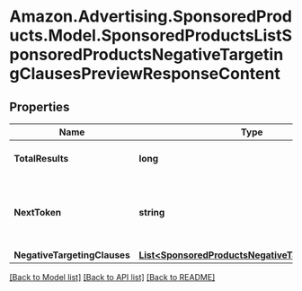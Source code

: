 # Amazon.Advertising.SponsoredProducts.Model.SponsoredProductsListSponsoredProductsNegativeTargetingClausesPreviewResponseContent

## Properties

Name | Type | Description | Notes
------------ | ------------- | ------------- | -------------
**TotalResults** | **long** | The total number of entities | [optional] 
**NextToken** | **string** | token value allowing to navigate to the next response page | [optional] 
**NegativeTargetingClauses** | [**List&lt;SponsoredProductsNegativeTargetingClause&gt;**](SponsoredProductsNegativeTargetingClause.md) |  | [optional] 

[[Back to Model list]](../README.md#documentation-for-models) [[Back to API list]](../README.md#documentation-for-api-endpoints) [[Back to README]](../README.md)


